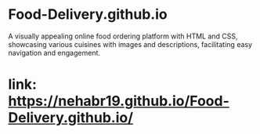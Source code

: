 # Food-Delivery.github.io

A visually appealing online food ordering platform with HTML and CSS, showcasing various cuisines with images and descriptions, facilitating easy navigation and engagement.
# link: https://nehabr19.github.io/Food-Delivery.github.io/
